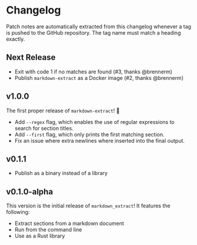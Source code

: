 # Changelog

Patch notes are automatically extracted from this changelog whenever a tag is
pushed to the GitHub repository. The tag name must match a heading exactly.


## Next Release

- Exit with code 1 if no matches are found (#3, thanks @brennerm)
- Publish `markdown-extract` as a Docker image (#2, thanks @brennerm)


## v1.0.0

The first proper release of `markdown-extract`! :tada:

- Add `--regex` flag, which enables the use of regular expressions to search
  for section titles.
- Add `--first` flag, which only prints the first matching section.
- Fix an issue where extra newlines where inserted into the final output.


## v0.1.1

- Publish as a binary instead of a library


## v0.1.0-alpha

This version is the initial release of `markdown_extract`! It features the
following:

- Extract sections from a markdown document
- Run from the command line
- Use as a Rust library
